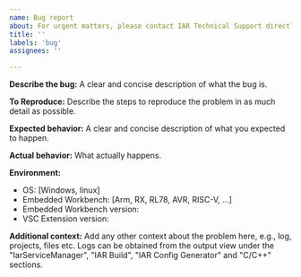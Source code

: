 ```yaml
---
name: Bug report
about: For urgent matters, please contact IAR Technical Support directly. We reply to GitHub issues on a best effort basis.
title: ''
labels: 'bug'
assignees: ''

---
```


<!-- NOTE: We reply to GitHub issues on a best effort basis. For urgent matters, please contact IAR Technical Support at https://www.iar.com/knowledge/support/request-technical-support/ -->
**Describe the bug:**
A clear and concise description of what the bug is.

**To Reproduce:**
Describe the steps to reproduce the problem in as much detail as possible.

**Expected behavior:**
A clear and concise description of what you expected to happen.

**Actual behavior:**
What actually happens.

**Environment:**

- OS: [Windows, linux]
- Embedded Workbench: [Arm, RX, RL78, AVR, RISC-V, ...]
- Embedded Workbench version:
- VSC Extension version:

**Additional context:**
Add any other context about the problem here, e.g., log, projects, files etc. Logs can be obtained from the output view under the "IarServiceManager", "IAR Build", "IAR Config Generator" and "C/C++" sections.

